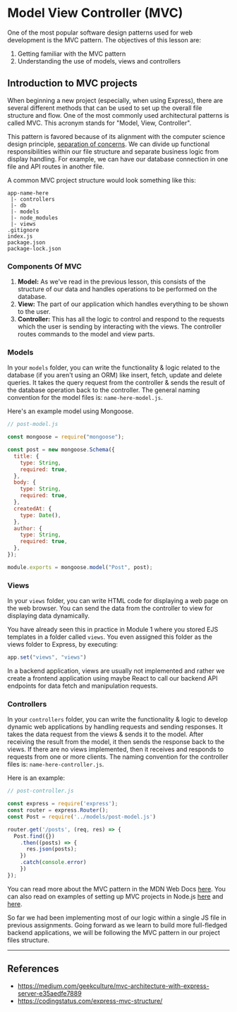# Model View Controller (MVC)
One of the most popular software design patterns used for web development is the MVC pattern. The objectives of this lesson are:
1. Getting familiar with the MVC pattern
2. Understanding the use of models, views and controllers

## Introduction to MVC projects
When beginning a new project (especially, when using Express), there are several different methods that can be used to set up the overall file structure and flow. One of the most commonly used architectural patterns is called MVC. This acronym stands for "Model, View, Controller".

This pattern is favored because of its alignment with the computer science design principle, [separation of concerns](https://en.wikipedia.org/wiki/Separation_of_concerns). We can divide up functional responsibilities within our file structure and separate business logic from display handling. For example, we can have our database connection in one file and API routes in another file.

A common MVC project structure would look something like this:
```
app-name-here
 |- controllers
 |- db
 |- models
 |- node_modules
 |- views
.gitignore
index.js
package.json
package-lock.json
```

### Components Of MVC
1. **Model:** As we've read in the previous lesson, this consists of the structure of our data and handles operations to be performed on the database.
2. **View:** The part of our application which handles everything to be shown to the user.
3. **Controller:** This has all the logic to control and respond to the requests which the user is sending by interacting with the views. The controller routes commands to the model and view parts.

### Models
In your `models` folder, you can write the functionality & logic related to the database (if you aren't using an ORM) like insert, fetch, update and delete queries. It takes the query request from the controller & sends the result of the database operation back to the controller. The general naming convention for the model files is: `name-here-model.js`.

Here's an example model using Mongoose.
```js
// post-model.js

const mongoose = require("mongoose");

const post = new mongoose.Schema({
  title: {
    type: String,
    required: true,
  },
  body: {
    type: String,
    required: true,
  },
  createdAt: {
    type: Date(),
  },
  author: {
    type: String,
    required: true,
  },
});

module.exports = mongoose.model("Post", post);
```

### Views
In your `views` folder, you can write HTML code for displaying a web page on the web browser. You can send the data from the controller to view for displaying data dynamically.

You have already seen this in practice in Module 1 where you stored EJS templates in a folder called `views`. You even assigned this folder as the views folder to Express, by executing:
```js
app.set("views", "views")
```

In a backend application, views are usually not implemented and rather we create a frontend application using maybe React to call our backend API endpoints for data fetch and manipulation requests.

### Controllers
In your `controllers` folder, you can write the functionality & logic to develop dynamic web applications by handling requests and sending responses. It takes the data request from the views & sends it to the model. After receiving the result from the model, it then sends the response back to the views. If there are no views implemented, then it receives and responds to requests from one or more clients. The naming convention for the controller files is: `name-here-controller.js`.

Here is an example:
```js
// post-controller.js

const express = require('express');
const router = express.Router();
const Post = require('../models/post-model.js')

router.get('/posts', (req, res) => {
  Post.find({})
    .then((posts) => {
      res.json(posts);
    })
    .catch(console.error)
    })
});
```

You can read more about the MVC pattern in the MDN Web Docs [here](https://developer.mozilla.org/en-US/docs/Glossary/MVC). You can also read on examples of setting up MVC projects in Node.js [here](https://www.sitepoint.com/node-js-mvc-application/) and [here](https://medium.com/@ipenywis/what-is-the-mvc-creating-a-node-js-express-mvc-application-da10625a4eda).

So far we had been implementing most of our logic within a single JS file in previous assignments. Going forward as we learn to build more full-fledged backend applications, we will be following the MVC pattern in our project files structure.

---
## References
- https://medium.com/geekculture/mvc-architecture-with-express-server-e35aedfe7889
- https://codingstatus.com/express-mvc-structure/
